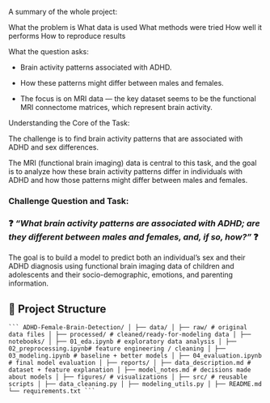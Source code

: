 A summary of the whole project:

What the problem is
What data is used
What methods were tried
How well it performs
How to reproduce results

What the question asks:

- Brain activity patterns associated with ADHD.

- How these patterns might differ between males and females.

- The focus is on MRI data — the key dataset seems to be the functional MRI connectome matrices, which represent brain activity.



Understanding the Core of the Task:

The challenge is to find brain activity patterns that are associated with ADHD and sex differences. 

The MRI (functional brain imaging) data is central to this task, and the goal is to analyze how these brain activity patterns differ in individuals with ADHD and how those patterns might differ between males and females.


### Challenge Question and Task:

### ❓ *“What brain activity patterns are associated with ADHD; are they different between males and females, and, if so, how?”* ❓

The goal is to build a model to predict both an individual’s sex and their ADHD diagnosis using functional brain imaging data of children and adolescents and their socio-demographic, emotions, and parenting information.



## 📁 Project Structure

<pre><code>``` ADHD-Female-Brain-Detection/ │ ├── data/ │ ├── raw/ # original data files │ ├── processed/ # cleaned/ready-for-modeling data │ ├── notebooks/ │ ├── 01_eda.ipynb # exploratory data analysis │ ├── 02_preprocessing.ipynb# feature engineering / cleaning │ ├── 03_modeling.ipynb # baseline + better models │ ├── 04_evaluation.ipynb # final model evaluation │ ├── reports/ │ ├── data_description.md # dataset + feature explanation │ ├── model_notes.md # decisions made about models │ ├── figures/ # visualizations │ ├── src/ # reusable scripts │ ├── data_cleaning.py │ ├── modeling_utils.py │ ├── README.md └── requirements.txt ```</code></pre>
